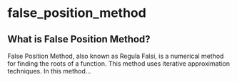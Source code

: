 # false_position_method
## What is False Position Method?
False Position Method, also known as Regula Falsi, is a numerical method for finding the roots of a function. This method uses iterative approximation techniques.  In this method...
